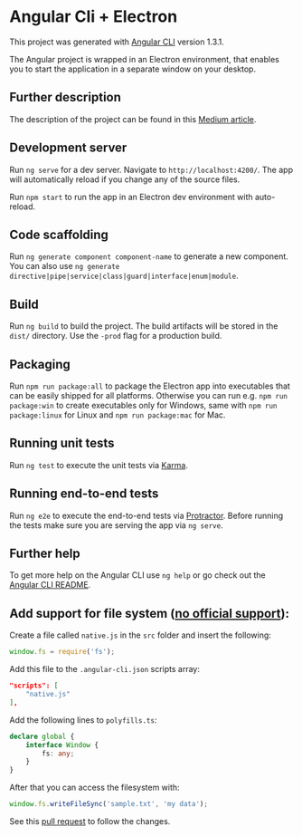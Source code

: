# Angular Cli + Electron

This project was generated with [Angular CLI](https://github.com/angular/angular-cli) version 1.3.1.

The Angular project is wrapped in an Electron environment, that enables you to start the application in a separate window on your desktop.

## Further description

The description of the project can be found in this [Medium article](https://medium.com/@PhilippKief/angular-cli-electron).

## Development server

Run `ng serve` for a dev server. Navigate to `http://localhost:4200/`. The app will automatically reload if you change any of the source files.

Run `npm start` to run the app in an Electron dev environment with auto-reload.

## Code scaffolding

Run `ng generate component component-name` to generate a new component. You can also use `ng generate directive|pipe|service|class|guard|interface|enum|module`.

## Build

Run `ng build` to build the project. The build artifacts will be stored in the `dist/` directory. Use the `-prod` flag for a production build.

## Packaging

Run `npm run package:all` to package the Electron app into executables that can be easily shipped for all platforms. Otherwise you can run e.g. `npm run package:win` to create executables only for Windows, same with `npm run package:linux` for Linux and `npm run package:mac` for Mac.

## Running unit tests

Run `ng test` to execute the unit tests via [Karma](https://karma-runner.github.io).

## Running end-to-end tests

Run `ng e2e` to execute the end-to-end tests via [Protractor](http://www.protractortest.org/).
Before running the tests make sure you are serving the app via `ng serve`.

## Further help

To get more help on the Angular CLI use `ng help` or go check out the [Angular CLI README](https://github.com/angular/angular-cli/blob/master/README.md).

## Add support for file system ([no official support](https://github.com/angular/angular-cli/issues/4227)):

Create a file called `native.js` in the `src` folder and insert the following:

```js
window.fs = require('fs');
```

Add this file to the `.angular-cli.json` scripts array:

```json
"scripts": [
    "native.js"
],
```

Add the following lines to `polyfills.ts`:

```ts
declare global {
    interface Window {
        fs: any;
    }
}
```

After that you can access the filesystem with:

```ts
window.fs.writeFileSync('sample.txt', 'my data');
```

See this [pull request](https://github.com/PKief/angular-cli-electron/pull/1/files) to follow the changes.

